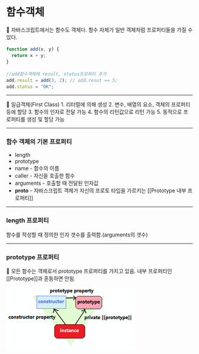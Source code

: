 # 함수객체

<aside>
📌 자바스크립트에서는 함수도 객체다.
함수 자체가 일반 객체처럼 프로퍼티들을 가질 수 있다.

</aside>

```jsx
function add(x, y) {
  return x + y;
}

//add함수객체에 result, status프로퍼티 추가
add.result = add(3, 2); // add.resut == 5;
add.status = "OK";
```

---

<aside>
📌 일급객체(First Class)
1. 리터럴에 의해 생성
2. 변수, 배열의 요소, 객체의 프로퍼티등에 할당
3. 함수의 인자로 전달 가능
4. 함수의 리턴값으로 리턴 가능
5. 동적으로 프로퍼티를 생성 및 할당 가능

</aside>

---

### 함수 객체의 기본 프로퍼티

- length
- prototype
- name - 함수의 이름
- caller - 자신을 호출한 함수
- arguments - 호출할 때 전달된 인자값
- **proto** - 자바스크립트 객체가 자신의 프로토 타입을 가르키는 [[Prototype 내부 프로퍼티]]

---

### length 프로퍼티

함수를 작성할 때 정의한 인자 갯수를 출력함.(arguments의 갯수)

---

### prototype 프로퍼티

<aside>
📌 모든 함수는 객체로서 prototype 프로퍼티를 가지고 있음.
내부 프로퍼티인 [[Prototype]]과 혼동하면 안됨.

</aside>

![prototype Property](./Untitled.png)
